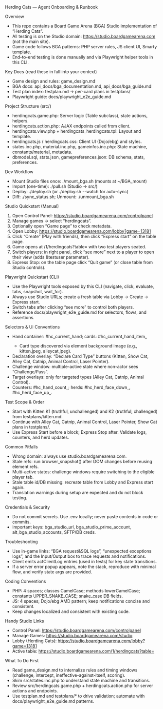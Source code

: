 Herding Cats — Agent Onboarding & Runbook

Overview
- This repo contains a Board Game Arena (BGA) Studio implementation of “Herding Cats”.
- All testing is on the Studio domain: https://studio.boardgamearena.com (not the main site).
- Game code follows BGA patterns: PHP server rules, JS client UI, Smarty template.
- End-to-end testing is done manually and via Playwright helper tools in this CLI.

Key Docs (read these in full into your context)
- Game design and rules: game_design.md
- BGA docs: api_docs/bga_documentation.md, api_docs/bga_guide.md
- Test plan index: testplan.md → per-card plans in testplans/
- Playwright guide: docs/playwright_e2e_guide.md

Project Structure (src/)
- herdingcats.game.php: Server logic (Table subclass), state actions, helpers.
- herdingcats.action.php: AJAX endpoints called from client.
- herdingcats.view.php + herdingcats_herdingcats.tpl: Layout and template.
- herdingcats.js / herdingcats.css: Client UI (Dojo/ebg) and styles.
- states.inc.php, material.inc.php, gameinfos.inc.php: State machine, constants/material, metadata.
- dbmodel.sql, stats.json, gamepreferences.json: DB schema, stats, preferences.

Dev Workflow
- Mount Studio files once: ./mount_bga.sh (mounts at ~/BGA_mount)
- Import (one-time): ./pull.sh (Studio → src/)
- Deploy: ./deploy.sh (or ./deploy.sh --watch for auto-sync)
- Diff: ./sync_status.sh; Unmount: ./unmount_bga.sh

Studio Quickstart (Manual)
1) Open Control Panel: https://studio.boardgamearena.com/controlpanel
2) Manage games → select “herdingcats”.
3) Optionally open “Game page” to check metadata.
4) Open Lobby: https://studio.boardgamearena.com/lobby?game=13181
5) Click “Create” (Play with friends), then click “Express start” on the table page.
6) Game opens at /1/herdingcats?table=<id> with two test players seated.
7) Switch players: in right panel, click “see more” next to a player to open their view (adds &testuser parameter).
8) Express Stop: on the table page click “Quit game” (or close table from Studio controls).

Playwright Quickstart (CLI)
- Use the Playwright tools exposed by this CLI (navigate, click, evaluate, tabs, snapshot, wait_for).
- Always use Studio URLs; create a fresh table via Lobby → Create → Express start.
- Switch tabs after clicking “see more” to control both players.
- Reference docs/playwright_e2e_guide.md for selectors, flows, and assertions.

Selectors & UI Conventions
- Hand container: #hc_current_hand; cards: #hc_current_hand_item_<n>
  - Card type discovered via element background image (e.g., kitten.jpeg, alleycat.jpeg).
- Declaration overlay: “Declare Card Type” buttons (Kitten, Show Cat, Alley Cat, Catnip, Animal Control, Laser Pointer).
- Challenge window: multiple-active state where non-actor sees “Challenge/Pass”.
- Target overlays: only for targeted types (Alley Cat, Catnip, Animal Control).
- Counters: #hc_hand_count_<playerId>; herds: #hc_herd_face_down_<playerId>, #hc_herd_face_up_<playerId>.

Test Scope & Order
- Start with Kitten K1 (truthful, unchallenged) and K2 (truthful, challenged) from testplans/kitten.md.
- Continue with Alley Cat, Catnip, Animal Control, Laser Pointer, Show Cat plans in testplans/.
- Use Express Start before a block; Express Stop after. Validate logs, counters, and herd updates.

Common Pitfalls
- Wrong domain: always use studio.boardgamearena.com.
- Stale refs: run browser_snapshot() after DOM changes before reusing element refs.
- Multi-active states: challenge windows require switching to the eligible player tab.
- Stale table id/DB missing: recreate table from Lobby and Express start again.
- Translation warnings during setup are expected and do not block testing.

Credentials & Security
- Do not commit secrets. Use .env locally; never paste contents in code or commits.
- Important keys: bga_studio_url, bga_studio_prime_account, alt_bga_studio_accounts, SFTP/DB creds.

Troubleshooting
- Use in-game links: “BGA request&SQL logs”, “unexpected exceptions logs”, and the Input/Output box to trace requests and notifications.
- Client emits actClientLog entries (used in tests) for key state transitions.
- If a server error popup appears, note the stack, reproduce with minimal flow, and verify state args are provided.

Coding Conventions
- PHP: 4 spaces; classes CamelCase; methods lowerCamelCase; constants UPPER_SNAKE_CASE; snake_case DB fields.
- JS: 4 spaces; Dojo/ebg AMD pattern; keep notifications concise and consistent.
- Keep changes localized and consistent with existing code.

Handy Studio Links
- Control Panel: https://studio.boardgamearena.com/controlpanel
- Manage Games: https://studio.boardgamearena.com/studio
- Lobby (Herding Cats): https://studio.boardgamearena.com/lobby?game=13181
- Active table: https://studio.boardgamearena.com/1/herdingcats?table=<id>

What To Do First
- Read game_design.md to internalize rules and timing windows (challenge, intercept, ineffective-against-itself, scoring).
- Skim src/states.inc.php to understand state machine and transitions.
- Review src/herdingcats.game.php + herdingcats.action.php for server actions and endpoints.
- Use testplan.md and testplans/* to drive validation; automate with docs/playwright_e2e_guide.md patterns.

